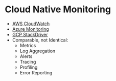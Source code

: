 # Cloud Native Monitoring

* [AWS CloudWatch](https://docs.aws.amazon.com/cloudwatch/index.html)
* [Azure Monitoring](https://docs.microsoft.com/en-us/azure/azure-monitor/)
* [GCP StackDriver](https://cloud.google.com/stackdriver/)
* Comparable, not Identical:
  * Metrics
  * Log Aggregation
  * Alerts
  * Tracing
  * Profiling
  * Error Reporting




